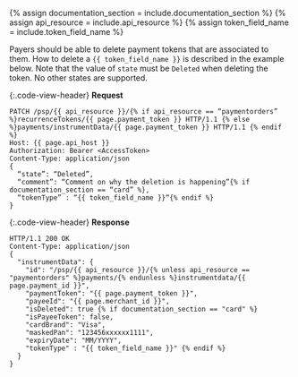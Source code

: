 {% assign documentation_section = include.documentation_section %}
{% assign api_resource = include.api_resource %}
{% assign token_field_name = include.token_field_name %}

Payers should be able to delete payment tokens that are associated to
them. How to delete a `{{ token_field_name }}` is described in the example below.
Note that the value of `state` must be `Deleted` when deleting the token. 
No other states are supported.

{:.code-view-header}
**Request**

```http
PATCH /psp/{{ api_resource }}/{% if api_resource == “paymentorders” %}recurrenceTokens/{{ page.payment_token }} HTTP/1.1 {% else %}payments/instrumentData/{{ page.payment_token }} HTTP/1.1 {% endif %}
Host: {{ page.api_host }}
Authorization: Bearer <AccessToken>
Content-Type: application/json
{
  “state”: “Deleted”,
  “comment”: “Comment on why the deletion is happening”{% if documentation_section == “card” %},
  “tokenType” : “{{ token_field_name }}“{% endif %}
}
```

{:.code-view-header}
**Response**

```http
HTTP/1.1 200 OK
Content-Type: application/json
{
  "instrumentData": {
    "id": "/psp/{{ api_resource }}/{% unless api_resource == "paymentorders" %}payments/{% endunless %}instrumentdata/{{ page.payment_id }}",
    "paymentToken": "{{ page.payment_token }}",
    "payeeId": "{{ page.merchant_id }}",
    "isDeleted": true {% if documentation_section == "card" %}
    "isPayeeToken": false,
    "cardBrand": "Visa",
    "maskedPan": "123456xxxxxx1111",
    "expiryDate": "MM/YYYY",
    "tokenType" : "{{ token_field_name }}" {% endif %}
  }
}
```
